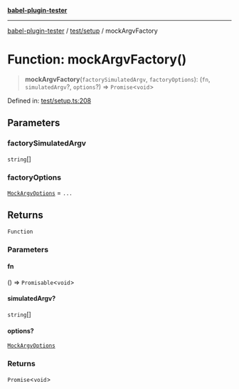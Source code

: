 [**babel-plugin-tester**](../../../README.md)

***

[babel-plugin-tester](../../../README.md) / [test/setup](../README.md) / mockArgvFactory

# Function: mockArgvFactory()

> **mockArgvFactory**(`factorySimulatedArgv`, `factoryOptions`): (`fn`, `simulatedArgv`?, `options`?) => `Promise`\<`void`\>

Defined in: [test/setup.ts:208](https://github.com/Xunnamius/babel-plugin-tester/blob/91349cafb3cefac8248e86580feec53bd082321e/test/setup.ts#L208)

## Parameters

### factorySimulatedArgv

`string`[]

### factoryOptions

[`MockArgvOptions`](../type-aliases/MockArgvOptions.md) = `...`

## Returns

`Function`

### Parameters

#### fn

() => `Promisable`\<`void`\>

#### simulatedArgv?

`string`[]

#### options?

[`MockArgvOptions`](../type-aliases/MockArgvOptions.md)

### Returns

`Promise`\<`void`\>
